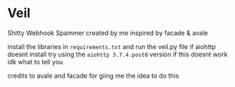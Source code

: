 # Veil
Shitty Webhook Spammer created by me inspired by facade & avale


install the libraries in `requirements.txt` and run the veil.py file
if aiohttp doesnt install try using the 
`aiohttp 3.7.4.post0` version 
if this doesnt work idk what to tell you

credits to avale and facade for giing me the idea to do this 
